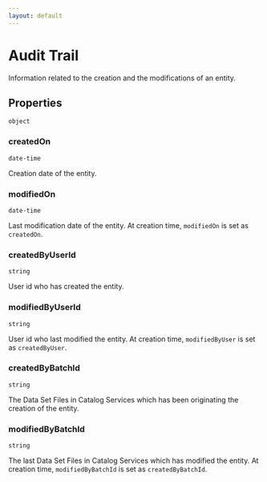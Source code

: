 ```yaml
---
layout: default
---
```


# Audit Trail

Information related to the creation and the modifications of an entity.

## Properties

`object`


###  createdOn
`date-time` 

Creation date of the entity.



###  modifiedOn
`date-time` 

Last modification date of the entity.
At creation time, `modifiedOn` is set as `createdOn`.



###  createdByUserId
`string` 

User id who has created the entity.



###  modifiedByUserId
`string` 

User id who last modified the entity.
At creation time, `modifiedByUser` is set as `createdByUser`.



###  createdByBatchId
`string` 

The Data Set Files in Catalog Services which has been originating the creation of the entity.



###  modifiedByBatchId
`string` 

The last Data Set Files in Catalog Services which has modified the entity.
At creation time, `modifiedByBatchId` is set as `createdByBatchId`.




